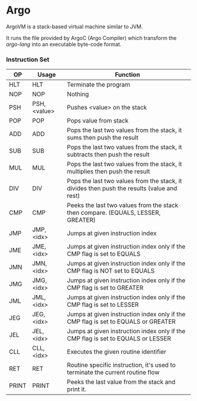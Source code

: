 # Argo

ArgoVM is a stack-based virtual machine similar to JVM.  

It runs the file provided by ArgoC (Argo Compiler) which transform the _argo-lang_ into an executable byte-code format.

### Instruction Set



|  OP   |     Usage     |                                          Function                                          |
|-------|---------------|--------------------------------------------------------------------------------------------|
| HLT   | HLT           | Terminate the program                                                                      |
| NOP   | NOP           | Nothing                                                                                    |
| PSH   | PSH, \<value>  | Pushes \<value> on the stack                                                                |
| POP   | POP           | Pops value from stack                                                                      |
| ADD   | ADD           | Pops the last two values from the stack, it sums then push the result                      |
| SUB   | SUB           | Pops the last two values from the stack, it subtracts then push the result                 |
| MUL   | MUL           | Pops the last two values from the stack, it multiplies then push the result                |
| DIV   | DIV           | Pops the last two values from the stack, it divides then push the results (value and rest) |
| CMP   | CMP           | Peeks the last two values from the stack then compare. (EQUALS, LESSER, GREATER)           |
| JMP   | JMP, \<idx>    | Jumps at given instruction index                                                           |
| JME   | JME, \<idx>    | Jumps at given instruction index only if the CMP flag is set to EQUALS                     |
| JMN   | JMN, \<idx>    | Jumps at given instruction index only if the CMP flag is NOT set to EQUALS                 |
| JMG   | JMG, \<idx>    | Jumps at given instruction index only if the CMP flag is set to GREATER                    |
| JML   | JML, \<idx>    | Jumps at given instruction index only if the CMP flag is set to LESSER                     |
| JEG   | JEG, \<idx>    | Jumps at given instruction index only if the CMP flag is set to EQUALS or GREATER          |
| JEL   | JEL, \<idx>    | Jumps at given instruction index only if the CMP flag is set to EQUALS or LESSER           |
| CLL   | CLL, \<idx>    | Executes the given routine identifier                                                      |
| RET   | RET           | Routine specific instruction, it's used to terminate the current routine flow              |
| PRINT | PRINT         | Peeks the last value from the stack and print it.                                          |
